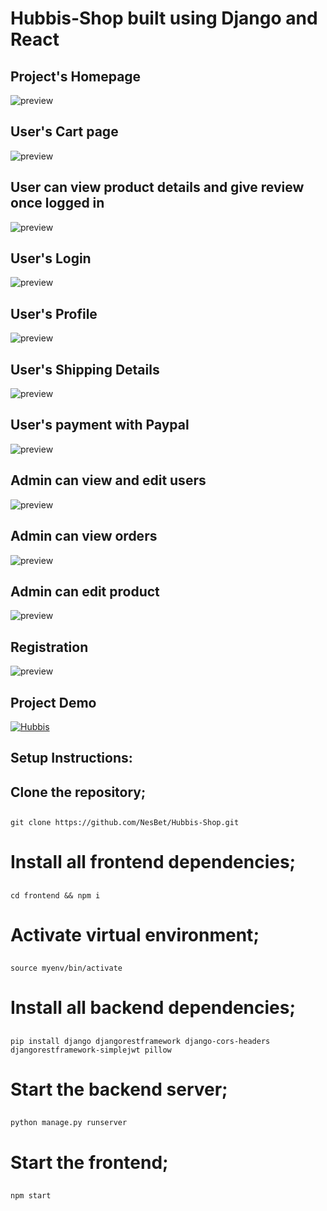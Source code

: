 # Hubbis-Shop built using Django and React

## Project's Homepage
![preview](https://github.com/NesBet/Hubbis-Shop/blob/main/highlights/Homepage.png?raw=true)

## User's Cart page
![preview](https://github.com/NesBet/Hubbis-Shop/blob/main/highlights/cart-page.png?raw=true)

## User can view product details and give review once logged in
![preview](https://github.com/NesBet/Hubbis-Shop/blob/main/highlights/review-page.png?raw=true)

## User's Login
![preview](https://github.com/NesBet/Hubbis-Shop/blob/main/highlights/user-login.png?raw=true)

## User's Profile
![preview](https://github.com/NesBet/Hubbis-Shop/blob/main/highlights/user-profile.png?raw=true)

## User's Shipping Details
![preview](https://github.com/NesBet/Hubbis-Shop/blob/main/highlights/user-shipping-details.png?raw=true)

## User's payment with Paypal
![preview](https://github.com/NesBet/Hubbis-Shop/blob/main/highlights/paypal-checkout.png?raw=true)

## Admin can view and edit users
![preview](https://github.com/NesBet/Hubbis-Shop/blob/main/highlights/admin-edit-users.png?raw=true)

## Admin can view orders
![preview](https://github.com/NesBet/Hubbis-Shop/blob/main/highlights/admin-view-orders.png?raw=true)

## Admin can edit product
![preview](https://github.com/NesBet/Hubbis-Shop/blob/main/highlights/admin-edit-delete-products.png?raw=true)

## Registration
![preview](https://github.com/NesBet/Hubbis-Shop/blob/main/highlights/user-register.png?raw=true)

## Project Demo
[![Hubbis](https://github.com/NesBet/Hubbis-Shop/blob/main/highlights/cGc.jpg?raw=true)](https://www.youtube.com/watch?v=t2Pt6g-vk90)

## Setup Instructions:

## Clone the repository;
##
    git clone https://github.com/NesBet/Hubbis-Shop.git
##

# Install all frontend dependencies;
##
    cd frontend && npm i
##

# Activate virtual environment;
##
    source myenv/bin/activate
##

# Install all backend dependencies;
##
    pip install django djangorestframework django-cors-headers djangorestframework-simplejwt pillow
##

# Start the backend server;
##
    python manage.py runserver
##

# Start the frontend;
##
    npm start
##
